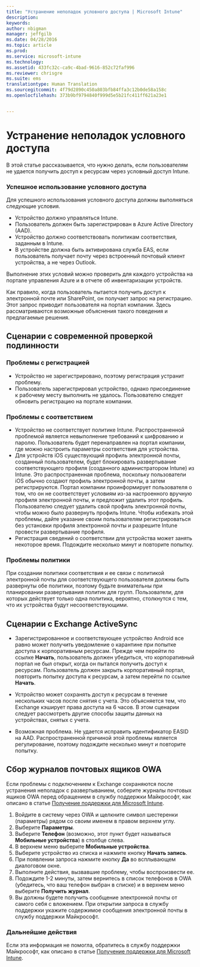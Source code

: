 ```yaml
---
title: "Устранение неполадок условного доступа | Microsoft Intune"
description: 
keywords: 
author: nbigman
manager: jeffgilb
ms.date: 04/28/2016
ms.topic: article
ms.prod: 
ms.service: microsoft-intune
ms.technology: 
ms.assetid: 433fc32c-ca9c-4bad-9616-852c72faf996
ms.reviewer: chrisgre
ms.suite: ems
translationtype: Human Translation
ms.sourcegitcommit: 4f79d2890c450a803bfb84ffa3c12b0de58a158c
ms.openlocfilehash: 373b9bf9794840f999d5e5b21fc411ff621a23e1


---
```


# Устранение неполадок условного доступа

В этой статье рассказывается, что нужно делать, если пользователям не удается получить доступ к ресурсам через условный доступ Intune. 

### Успешное использование условного доступа

Для успешного использования условного доступа должны выполняться следующие условия.

-   Устройство должно управляться Intune.
-   Пользователь должен быть зарегистрирован в Azure Active Directory (AAD).
-   Устройство должно соответствовать политикам соответствия, заданным в Intune. 
-   В устройстве должна быть активирована служба EAS, если пользователь получает почту через встроенный почтовый клиент устройства, а не через Outlook.

Выполнение этих условий можно проверить для каждого устройства на портале управления Azure и в отчете об инвентаризации устройств.





Как правило, когда пользователь пытается получить доступ к электронной почте или SharePoint, он получает запрос на регистрацию. Этот запрос приводит пользователя на портал компании. Здесь рассматриваются возможные объяснения такого поведения и предлагаемые решения.

## Сценарии с современной проверкой подлинности

### Проблемы с регистрацией

 -  Устройство не зарегистрировано, поэтому регистрация устранит проблему.
 -  Пользователь зарегистрировал устройство, однако присоединение к рабочему месту выполнить не удалось. Пользователю следует обновить регистрацию на портале компании. 
 
### Проблемы с соответствием

 -  Устройство не соответствует политике Intune. Распространенной проблемой является невыполнение требований к шифрованию и паролю. Пользователь будет перенаправлен на портал компании, где можно настроить параметры соответствия для устройства.
 -  Для устройств iOS существующий профиль электронной почты, созданный пользователем, будет блокировать развертывание соответствующего профиля (созданного администратором Intune) из Intune. Это распространенная проблема, поскольку пользователи iOS обычно создают профиль электронной почты, а затем регистрируются. Портал компании проинформирует пользователя о том, что он не соответствует условиям из-за настроенного вручную профиля электронной почты, и предложит удалить этот профиль. Пользователю следует удалить свой профиль электронной почты, чтобы можно было развернуть профиль Intune. Чтобы избежать этой проблемы, дайте указание своим пользователям регистрироваться без установки профиля электронной почты и разрешите Intune провести развертывание профиля.  
 -  Регистрация сведений о соответствии для устройства может занять некоторое время. Подождите несколько минут и повторите попытку.

### Проблемы политики

При создании политики соответствия и ее связи с политикой электронной почты для соответствующего пользователя должны быть развернуты обе политики, поэтому будьте внимательны при планировании развертывания политик для групп. Пользователи, для которых действует только одна политика, вероятно, столкнутся с тем, что их устройства будут несоответствующими.


## Сценарии с Exchange ActiveSync


- Зарегистрированное и соответствующее устройство Android все равно может получить уведомление о карантине при попытке доступа к корпоративным ресурсам. Прежде чем перейти по ссылке **Начать**, пользователь должен убедиться, что корпоративный портал не был открыт, когда он пытался получить доступ к ресурсам. Пользователь должен закрыть корпоративный портал, повторить попытку доступа к ресурсам, а затем перейти по ссылке **Начать**.

- Устройство может сохранять доступ к ресурсам в течение нескольких часов после снятия с учета. Это объясняется тем, что Exchange кэширует права доступа на 6 часов. В этом сценарии следует рассмотреть другие способы защиты данных на устройствах, снятых с учета.
- Возможная проблема. Не удается исправить идентификатор EASID на AAD. Распространенной причиной этой проблемы является регулирование, поэтому подождите несколько минут и повторите попытку. 

## Сбор журналов почтовых ящиков OWA

Если проблемы с подключением к Exchange сохраняются после устранения неполадок с развертыванием, соберите журналы почтовых ящиков OWA перед обращением в службу поддержки Майкрософт, как описано в статье [Получение поддержки для Microsoft Intune](how-to-get-support-for-microsoft-intune.md).

1. Войдите в систему через OWA и щелкните символ шестеренки (параметры) рядом со своим именем в правом верхнем углу. 
2. Выберите **Параметры**.
3. Выберите **Телефон** (возможно, этот пункт будет называться **Мобильные устройства**) в столбце слева.
4. В верхнем меню выберите **Мобильные устройства**. 
5. Выберите устройство из списка и нажмите кнопку **Начать запись**. 
6. При появлении запроса нажмите кнопку **Да** во всплывающем диалоговом окне. 
7. Выполните действия, вызвавшие проблему, чтобы воспроизвести ее. 
8. Подождите 1-2 минуты, затем вернитесь в список телефонов в OWA (убедитесь, что ваш телефон выбран в списке) и в верхнем меню выберите **Получить журнал**. 
9. Вы должны будете получить сообщение электронной почты от самого себя с вложением. При открытии запроса в службу поддержки укажите содержимое сообщения электронной почты в службу поддержки Майкрософт.


### Дальнейшие действия
Если эта информация не помогла, обратитесь в службу поддержки Майкрософт, как описано в статье [Получение поддержки для Microsoft Intune](how-to-get-support-for-microsoft-intune.md).



<!--HONumber=Jun16_HO4-->


